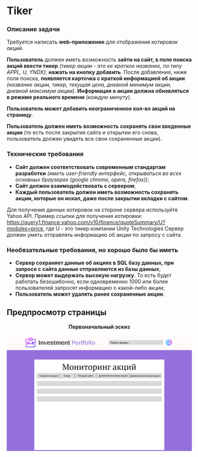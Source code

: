 # Tiker


### Описание задачи

Требуется написать **web-приложение** для отображения *котировок акций*.

**Пользователь** должен иметь возможность **зайти на сайт, в поле поиска акций ввести тикер** *(тикер акции - это ее краткое название, по типу APPL, U, YNDX)*; **нажать на кнопку добавить**. После добавления, ниже поля поиска, **появляется карточка с краткой информацией об акции** *(название акции, тикер, текущая цена, дневной минимум акции, дневной максимум акции)*. **Информация о акции должна обновляться в режиме реального времени** *(каждую минуту)*.

**Пользователь может добавить неограниченное кол-во акций на страницу**.

**Пользователь должен иметь возможность сохранять свои введенные акции** (то есть после закрытия сайта и открытии его снова, пользователь должен увидеть все свои сохраненные акции).


### Технические требования

+ **Сайт должен соответствовать современным стандартам разработки** *(иметь user-friendly интерфейс, открываться во всех основных браузерах (google chrome, opera, firefox))*;
+ **Сайт должен взаимодействовать с сервером**;
+ **Каждый пользователь должен иметь возможность сохранять акции, которые он искал, даже после закрытии вкладки с сайтом**.

Для получения данных котировок на стороне сервера используйте Yahoo API. Пример ссылки для получения котировки: https://query1.finance.yahoo.com/v10/finance/quoteSummary/U?modules=price, где U - это тикер компании Unity Technologies
Сервер должен уметь отправлять информацию об акции по запросу с сайта.


### Необязательные требования, но хорошо было бы иметь

+ **Сервер сохраняет данные об акциях в SQL базу данных, при запросе с сайта данные отправляются из базы данных**;
+ **Сервер может выдержать высокую нагрузку**. То есть будет работать безошибочно, если одновременно 1000 или более пользователей запросят информацию о какой-либо акции;
+ **Пользователь может удалять ранее сохраненные акции**.


## Предпросмотр страницы



<p style="text-align: center;"> <b>Первоначальный эскиз</b> </p>

![Image alt](projectFigma1.png)
